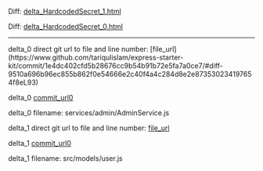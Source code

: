 Diff: [delta_HardcodedSecret_1.html](./delta_HardcodedSecret_1.html)

Diff: [delta_HardcodedSecret_0.html](./delta_HardcodedSecret_0.html)

<hr>
delta_0 direct git url to file and line number: [file_url](https://www.github.com/tariqulislam/express-starter-kit/commit/1e4dc402cfd5b28676cc9b54b91b72e5fa7a0ce7/#diff-9510a696b96ec855b862f0e54666e2c40f4a4c284d8e2e873530234197654f8eL93)

delta_0 [commit_url0](https://www.github.com/tariqulislam/express-starter-kit/commit/1e4dc402cfd5b28676cc9b54b91b72e5fa7a0ce7)

delta_0 filename: services/admin/AdminService.js



delta_1 direct git url to file and line number: [file_url](https://www.github.com/jillytot/remote-control/commit/5b442572c5e14c32c9f6e88343b22abde5ef6ee6/#diff-d2608a46f92ea4a7169a88048d93791f357bf8ad89fe85f7f71d64df0f3ae5c0L10)

delta_1 [commit_url0](https://www.github.com/jillytot/remote-control/commit/5b442572c5e14c32c9f6e88343b22abde5ef6ee6)

delta_1 filename: src/models/user.js



